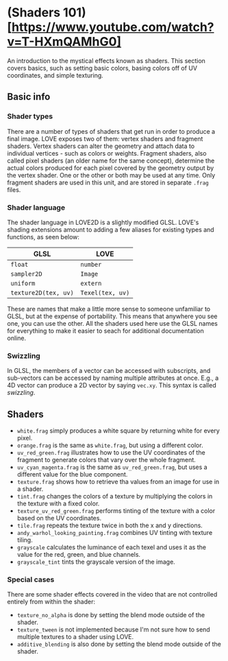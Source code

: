 # (Shaders 101)[https://www.youtube.com/watch?v=T-HXmQAMhG0]

An introduction to the mystical effects known as shaders. This section covers basics, such as setting basic colors, basing colors off of UV coordinates, and simple texturing.

## Basic info

### Shader types

There are a number of types of shaders that get run in order to produce a final image. LOVE exposes two of them: vertex shaders and fragment shaders. Vertex shaders can alter the geometry and attach data to individual vertices - such as colors or weights. Fragment shaders, also called pixel shaders (an older name for the same concept), determine the actual colors produced for each pixel covered by the geometry output by the vertex shader. One or the other or both may be used at any time. Only fragment shaders are used in this unit, and are stored in separate `.frag` files.

### Shader language

The shader language in LOVE2D is a slightly modified GLSL. LOVE's shading extensions amount to adding a few aliases for existing types and functions, as seen below:

| GLSL | LOVE |
| --- | --- |
| `float` | `number` |
| `sampler2D` | `Image` |
| `uniform` | `extern` |
| `texture2D(tex, uv)` | `Texel(tex, uv)` |

These are names that make a little more sense to someone unfamiliar to GLSL, but at the expense of portability. This means that anywhere you see one, you can use the other. All the shaders used here use the GLSL names for everything to make it easier to seach for additional documentation online.

### Swizzling

In GLSL, the members of a vector can be accessed with subscripts, and sub-vectors can be accessed by naming multiple attributes at once. E.g., a 4D vector can produce a 2D vector by saying `vec.xy`. This syntax is called *swizzling*.

## Shaders

* `white.frag` simply produces a white square by returning white for every pixel.
* `orange.frag` is the same as `white.frag`, but using a different color.
* `uv_red_green.frag` illustrates how to use the UV coordinates of the fragment to generate colors that vary over the whole fragment.
* `uv_cyan_magenta.frag` is the same as `uv_red_green.frag`, but uses a different value for the blue component.
* `texture.frag` shows how to retrieve tha values from an image for use in a shader.
* `tint.frag` changes the colors of a texture by multiplying the colors in the texture with a fixed color.
* `texture_uv_red_green.frag` performs tinting of the texture with a color based on the UV coordinates.
* `tile.frag` repeats the texture twice in both the x and y directions.
* `andy_warhol_looking_painting.frag` combines UV tinting with texture tiling.
* `grayscale` calculates the luminance of each texel and uses it as the value for the red, green, and blue channels.
* `grayscale_tint` tints the grayscale version of the image.

### Special cases

There are some shader effects covered in the video that are not controlled entirely from within the shader:

* `texture_no_alpha` is done by setting the blend mode outside of the shader.
* `texture_tween` is not implemented because I'm not sure how to send multiple textures to a shader using LOVE.
* `additive_blending` is also done by setting the blend mode outside of the shader.
